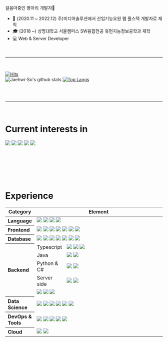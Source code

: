 <p>
    걸음마중인 병아리 개발자👶<br>
</p>
   
- 🏬 (2020.11 ~ 2022.12) 주)미디어솔루션에서 산업기능요원 웹 풀스택 개발자로 재직
- 🎓 (2018 ~) 상명대학교 서울캠퍼스 SW융합전공 휴먼지능정보공학과 재학
- 💻 Web & Server Developer

<br><hr><br>

[![Hits](https://hits.seeyoufarm.com/api/count/incr/badge.svg?url=https%3A%2F%2Fgithub.com%2FJaehwi-So%2Fhit-counter&count_bg=%2379C83D&title_bg=%23555555&icon=&icon_color=%23E7E7E7&title=hits&edge_flat=false)](https://hits.seeyoufarm.com)   
![Jaehwi-So's github stats](https://github-readme-stats.vercel.app/api?username=Jaehwi-So&show_icons=true)
[![Top Langs](https://github-readme-stats.vercel.app/api/top-langs/?username=Jaehwi-So&langs_count=8&layout=compact)]()
<!--
**Jaehwi-So/Jaehwi-So** is a ✨ _special_ ✨ repository because its `README.md` (this file) appears on your GitHub profile.

- 🔭 I’m currently working on ...
- 🌱 I’m currently learning ...
- 👯 I’m looking to collaborate on ...
- 🤔 I’m looking for help with ...
- 💬 Ask me about ...
- 📫 How to reach me: ...
- 😄 Pronouns: ...
- ⚡ Fun fact: ...
-->

<br><br><hr><br>
<div><h1>Current interests in</h1></div>
<div>
  <img src="https://img.shields.io/badge/springboot-6DB33F?style=for-the-badge&logo=springboot&logoColor=white">
  <img src="https://img.shields.io/badge/Kubernetes-326CE5?style=for-the-badge&logo=Kubernetes&logoColor=white"> 
  <img src="https://img.shields.io/badge/amazonaws-232F3E?style=for-the-badge&logo=amazonaws&logoColor=white"> 
  <img src="https://img.shields.io/badge/googlecloud-4285F4?style=for-the-badge&logo=googlecloud&logoColor=white"> 
  <img src="https://img.shields.io/badge/github actions-2088FF?style=for-the-badge&logo=githubactions&logoColor=white"> 
</div>
<br><br><br><br><br><br>
   
<div><h1>Experience</h1></div>

<table style="width: 100%;">
  <colgroup>
    <col style="width: 10%;">
    <col style="width: 10%;">
    <col style="width: 70%;">
  </colgroup>
  <thead>
    <tr>
      <th align="center">Category</th>
      <th align="center" colspan="2">Element</th>
    </tr>
  </thead>
  <tbody>
    <tr>
      <th align="left">Language</th>
      <td align="left" colspan="2">
        <img src="https://img.shields.io/badge/java-007396?style=for-the-badge&logo=java&logoColor=white"> 
        <img src="https://img.shields.io/badge/c++-00599C?style=for-the-badge&logo=c%2B%2B&logoColor=white">
        <img src="https://img.shields.io/badge/python-3776AB?style=for-the-badge&logo=python&logoColor=white"> 
        <img src="https://img.shields.io/badge/csharp-239120?style=for-the-badge&logo=csharp&logoColor=white"> 
      </td>
    </tr>
    <tr>
      <th align="left">Frontend</th>
      <td align="left" colspan="2">
        <img src="https://img.shields.io/badge/html5-E34F26?style=for-the-badge&logo=html5&logoColor=white"> 
        <img src="https://img.shields.io/badge/css-1572B6?style=for-the-badge&logo=css3&logoColor=white"> 
        <img src="https://img.shields.io/badge/javascript-F7DF1E?style=for-the-badge&logo=javascript&logoColor=black"> 
        <img src="https://img.shields.io/badge/typescript-3178C6?style=for-the-badge&logo=typescript&logoColor=black"> 
        <img src="https://img.shields.io/badge/bootstrap-7952B3?style=for-the-badge&logo=bootstrap&logoColor=white">
        <img src="https://img.shields.io/badge/angular-DD0031?style=for-the-badge&logo=angular&logoColor=white">
        <img src="https://img.shields.io/badge/android studio-3DDC84?style=for-the-badge&logo=androidstudio&logoColor=white"> 
      </td>
    </tr>
    <tr>
      <th align="left">Database</th>
      <td align="left" colspan="2">
        <img src="https://img.shields.io/badge/oracle-F80000?style=for-the-badge&logo=oracle&logoColor=white"> 
        <img src="https://img.shields.io/badge/mysql-4479A1?style=for-the-badge&logo=mysql&logoColor=white"> 
        <img src="https://img.shields.io/badge/mariaDB-003545?style=for-the-badge&logo=mariaDB&logoColor=white"> 
        <img src="https://img.shields.io/badge/mongoDB-47A248?style=for-the-badge&logo=MongoDB&logoColor=white">
        <img src="https://img.shields.io/badge/mssql-4479A1?style=for-the-badge&logo=microsoft-sql-server&logoColor=white">
        <img src="https://img.shields.io/badge/redis-DC382D?style=for-the-badge&logo=redis&logoColor=white">
        <img src="https://img.shields.io/badge/elasticsearch-005571?style=for-the-badge&logo=elasticsearch&logoColor=white">
        </td>
    </tr>
    <tr>
      <th align="left" rowspan="5">Backend</th>
      <td align="left" rowspan="1">Typescript</td>
      <td align="left" colspan="1">
        <img src="https://img.shields.io/badge/node.js-339933?style=for-the-badge&logo=Node.js&logoColor=white">
        <img src="https://img.shields.io/badge/express-000000?style=for-the-badge&logo=express&logoColor=white">  
        <img src="https://img.shields.io/badge/nestjs-E0234E?style=for-the-badge&logo=graphql&logoColor=white">
      </td>
    </tr>
    <tr>
      <td align="left" rowspan="1">Java</td>
      <td align="left" colspan="1">
        <img src="https://img.shields.io/badge/spring-6DB33F?style=for-the-badge&logo=spring&logoColor=white"> 
        <img src="https://img.shields.io/badge/springboot-6DB33F?style=for-the-badge&logo=springboot&logoColor=white">
      </td>
    </tr>
    <tr>
      <td align="left" rowspan="1">Python & C#</td>
      <td align="left" colspan="2">
        <img src="https://img.shields.io/badge/.net-512BD4?style=for-the-badge&logo=.net&logoColor=white">
        <img src="https://img.shields.io/badge/django-092E20?style=for-the-badge&logo=django&logoColor=white">
      </td>
    </tr>
    <tr>
      <td align="left" rowspan="1">Server side</td>
      <td align="left" colspan="2">
        <img src="https://img.shields.io/badge/jsp-E7282D?style=for-the-badge&logo=jsp&logoColor=white">
        <img src="https://img.shields.io/badge/php-777BB4?style=for-the-badge&logo=php&logoColor=white"> 
      </td>
    </tr>
    <tr>
      <td align="left" colspan="2">
        <img src="https://img.shields.io/badge/graphql-E10098?style=for-the-badge&logo=nestjs&logoColor=white">
        <img src="https://img.shields.io/badge/restapi-008FC7?style=for-the-badge&logo=restapi&logoColor=white">
        <img src="https://img.shields.io/badge/electron-47848F?style=for-the-badge&logo=electron&logoColor=white">
      </td>
    </tr>
    <tr>
      <th align="left">Data Science</th>
      <td align="left" colspan="2">
        <img src="https://img.shields.io/badge/scikitlearn-F7931E?style=for-the-badge&logo=scikitlearn&logoColor=black"> 
            <img src="https://img.shields.io/badge/opencv-5C3EE8?style=for-the-badge&logo=opencv&logoColor=black">
            <img src="https://img.shields.io/badge/PyTorch-EE4C2C?style=for-the-badge&logo=PyTorch&logoColor=white">
            <img src="https://img.shields.io/badge/TensorFlow-FF6F00?style=for-the-badge&logo=TensorFlow&logoColor=white">
            <img src="https://img.shields.io/badge/pandas-150458?style=for-the-badge&logo=pandas&logoColor=white">
            <img src="https://img.shields.io/badge/apache spark-E25A1C?style=for-the-badge&logo=apachespark&logoColor=white"> 
      </td>
    </tr>
    <tr>
      <th align="left">DevOps & Tools</th>
      <td align="left" colspan="2">
        <img src="https://img.shields.io/badge/webpack-8DD6F9?style=for-the-badge&logo=webpack&logoColor=white"> 
        <img src="https://img.shields.io/badge/git-F05032?style=for-the-badge&logo=git&logoColor=white">
        <img src="https://img.shields.io/badge/docker-2496ED?style=for-the-badge&logo=docker&logoColor=white"> 
        <img src="https://img.shields.io/badge/Kubernetes-326CE5?style=for-the-badge&logo=Kubernetes&logoColor=white">
        <img src="https://img.shields.io/badge/apache jmeter-D22128?style=for-the-badge&logo=apachejmeter&logoColor=white">  
      </td>
    </tr>
    <tr>
      <th align="left">Cloud</th>
      <td align="left" colspan="2">
        <img src="https://img.shields.io/badge/firebase-FFCA28?style=for-the-badge&logo=firebase&logoColor=white"> 
        <img src="https://img.shields.io/badge/googlecloud-4285F4?style=for-the-badge&logo=googlecloud&logoColor=white"> 
      </td>
    </tr>
  </tbody>
</table>

